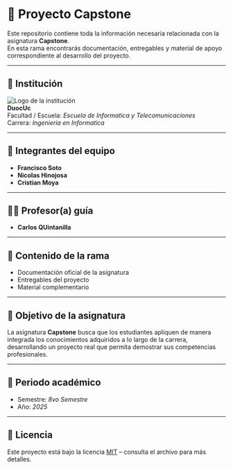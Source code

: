 # 📘 Proyecto Capstone

Este repositorio contiene toda la información necesaria relacionada con la asignatura **Capstone**.  
En esta rama encontrarás documentación, entregables y material de apoyo correspondiente al desarrollo del proyecto.

---

## 🏫 Institución
![Logo de la institución](https://www.duoc.cl/wp-content/uploads/2022/09/logo-0.png)  
**DuocUc**  
Facultad / Escuela: *Escuela de Informatica y Telecomunicaciones*  
Carrera: *Ingenieria en Informatica*  

---

## 👥 Integrantes del equipo

- **Francisco Soto** 
- **Nicolas Hinojosa**   
- **Cristian Moya** 

---

## 👨‍🏫 Profesor(a) guía
- **Carlos QUintanilla**  

---

## 📂 Contenido de la rama
- Documentación oficial de la asignatura  
- Entregables del proyecto  
- Material complementario  

---

## 🚀 Objetivo de la asignatura
La asignatura **Capstone** busca que los estudiantes apliquen de manera integrada los conocimientos adquiridos a lo largo de la carrera, desarrollando un proyecto real que permita demostrar sus competencias profesionales.  

---

## 📅 Periodo académico
- Semestre: *8vo Semestre*  
- Año: *2025*  

---

## 📜 Licencia
Este proyecto está bajo la licencia [MIT](LICENSE) – consulta el archivo para más detalles.
